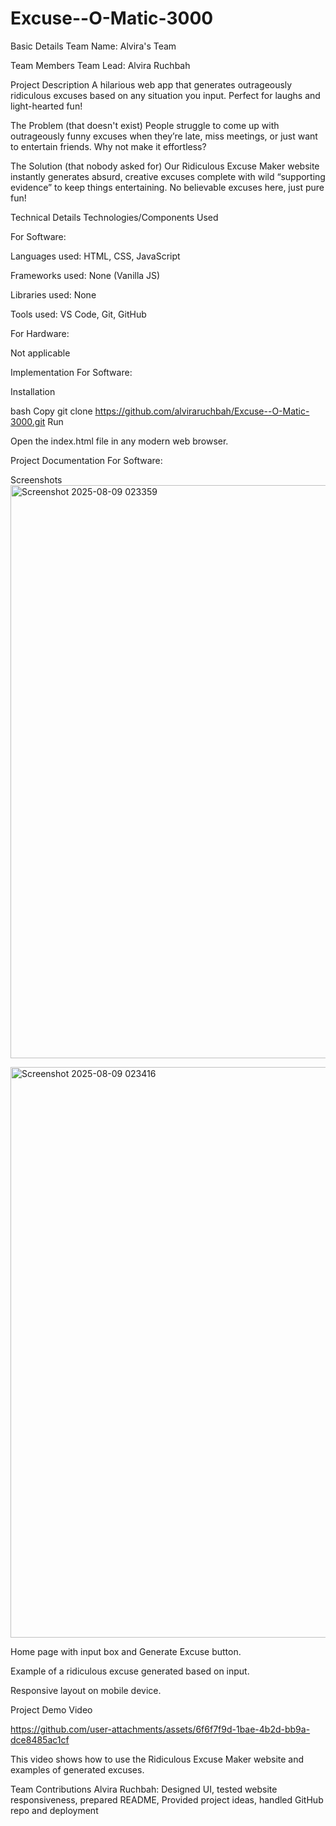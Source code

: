 # Excuse--O-Matic-3000
Basic Details
Team Name: Alvira's Team

Team Members
Team Lead: Alvira Ruchbah 

Project Description
A hilarious web app that generates outrageously ridiculous excuses based on any situation you input. Perfect for laughs and light-hearted fun!

The Problem (that doesn't exist)
People struggle to come up with outrageously funny excuses when they’re late, miss meetings, or just want to entertain friends. Why not make it effortless?

The Solution (that nobody asked for)
Our Ridiculous Excuse Maker website instantly generates absurd, creative excuses complete with wild “supporting evidence” to keep things entertaining. No believable excuses here, just pure fun!

Technical Details
Technologies/Components Used

For Software:

Languages used: HTML, CSS, JavaScript

Frameworks used: None (Vanilla JS)

Libraries used: None

Tools used: VS Code, Git, GitHub

For Hardware:

Not applicable

Implementation
For Software:

Installation

bash
Copy
git clone https://github.com/alviraruchbah/Excuse--O-Matic-3000.git
Run

Open the index.html file in any modern web browser.

Project Documentation
For Software:

Screenshots<img width="1889" height="917" alt="Screenshot 2025-08-09 023359" src="https://github.com/user-attachments/assets/5c091519-a0f9-408c-8cd3-761b1462c7c6" />

<img width="1877" height="913" alt="Screenshot 2025-08-09 023416" src="https://github.com/user-attachments/assets/853dfc65-9635-4a80-8f37-1ef70e7ae895" />


Home page with input box and Generate Excuse button.


Example of a ridiculous excuse generated based on input.


Responsive layout on mobile device.



Project Demo
Video

https://github.com/user-attachments/assets/6f6f7f9d-1bae-4b2d-bb9a-dce8485ac1cf



This video shows how to use the Ridiculous Excuse Maker website and examples of generated excuses.



Team Contributions
Alvira Ruchbah: Designed UI, tested website responsiveness, prepared README, Provided project ideas, handled GitHub repo and deployment

